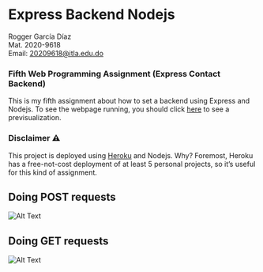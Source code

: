 # Express Backend Nodejs 

Rogger García Díaz <br>
Mat. 2020-9618 <br>
Email: 20209618@itla.edu.do <br>

### Fifth  Web Programming Assignment  (Express Contact Backend)

This is my fifth assignment about how to set a backend using Express and Nodejs. To see the webpage running, you should click [here](https://express-backend-assignment.herokuapp.com/) to see a previsualization.

### Disclaimer ⚠
This project is deployed using [Heroku](https://dashboard.heroku.com/) and Nodejs. Why? Foremost, Heroku has a free-not-cost deployment of at least 5 personal projects, so it’s useful for this kind of assignment. 

## Doing POST requests
![Alt Text](/assets/invoke-post-gif.gif)

## Doing GET requests
![Alt Text](/assets/invoke-get-gif.gif)
